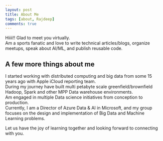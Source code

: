 ```yaml
---
layout: post
title: About Me
tags: [about, Rajdeep]
comments: true
---
```


Hiiii!! Glad to meet you virtually.  
Am a sports fanatic and love to write technical articles/blogs, organize meetups, speak about AI/ML, and publish reusable code. 

## A few more things about me
I started working with distributed computing and big data from some 15 years ago with Apple iCloud reporting team.  
During my journey have built multi petabyte scale greenfield/brownfield Hadoop, Spark and other MPP Data warehouse environments.  
Am engaged in multiple Data science initiatives from conception to production.  
Currently, I am a Director of Azure Data & AI in Microsoft, and my group focuses on the design and implementation of Big Data and Machine Learning problems.  

Let us have the joy of learning together and looking forward to connecting with you.
